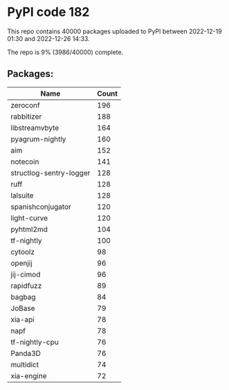 # PyPI code 182

This repo contains 40000 packages uploaded to PyPI between 
2022-12-19 01:30 and 2022-12-26 14:33.

The repo is 9% (3986/40000) complete.

## Packages:

| Name  | Count |
| ----- | ----- |
| zeroconf | 196 |
| rabbitizer | 188 |
| libstreamvbyte | 164 |
| pyagrum-nightly | 160 |
| aim | 152 |
| notecoin | 141 |
| structlog-sentry-logger | 128 |
| ruff | 128 |
| lalsuite | 128 |
| spanishconjugator | 120 |
| light-curve | 120 |
| pyhtml2md | 104 |
| tf-nightly | 100 |
| cytoolz | 98 |
| openjij | 96 |
| jij-cimod | 96 |
| rapidfuzz | 89 |
| bagbag | 84 |
| JoBase | 79 |
| xia-api | 78 |
| napf | 78 |
| tf-nightly-cpu | 76 |
| Panda3D | 76 |
| multidict | 74 |
| xia-engine | 72 |


